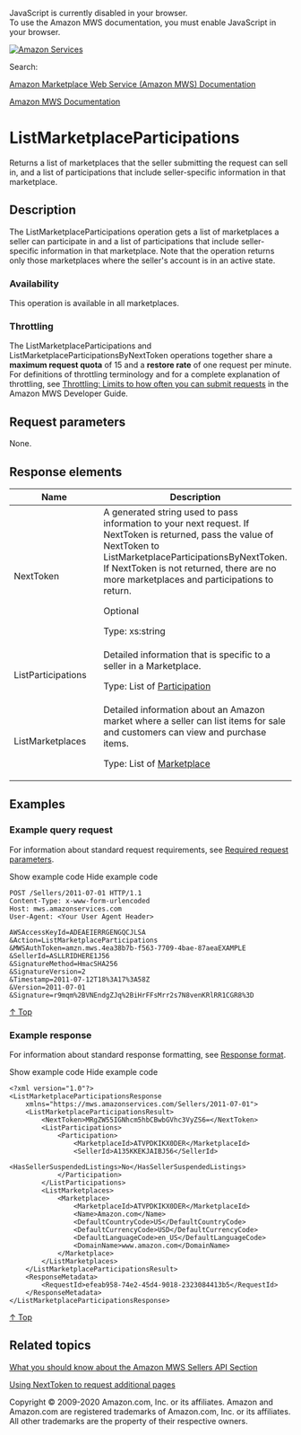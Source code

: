 <div id="MWSDX_noscript">

JavaScript is currently disabled in your browser.  
To use the Amazon MWS documentation, you must enable JavaScript in your
browser.

</div>

<div id="MWSDX_divtop">

[![Amazon
Services](https://images-na.ssl-images-amazon.com/images/G/08/mwsportal/fr_FR/amazonservices.gif "Amazon Services")](http://services.amazon.fr)

<div id="MWSDX_search">

<span id="MWSDX_searchlbl">Search:</span>

</div>

  
<span id="MWSDX_titlebar">[Amazon Marketplace Web Service (Amazon MWS)
Documentation](https://developer.amazonservices.fr/gp/mws/docs.html)</span>

</div>

<div id="MWSDX_divbottom">

<div id="MWSDX_divleft">

<div id="MWSDX_toc">

</div>

</div>

<div id="MWSDX_divright">

<div id="MWSDX_content">

<span id="MWSDX_breadcrumbs">[Amazon MWS
Documentation](https://developer.amazonservices.fr/gp/mws/docs.html)</span>

<div id="Sellers_ListMarketplaceParticipations" class="nested0">

# ListMarketplaceParticipations

<div class="body">

Returns a list of marketplaces that the seller submitting the request
can sell in, and a list of participations that include seller-specific
information in that marketplace.

</div>

<div id="Description" class="topic concept nested1">

## Description

<div class="body conbody">

The <span id="Description__ListMarketplaceParticipations"
class="keyword apiname">ListMarketplaceParticipations</span> operation
gets a list of marketplaces a seller can participate in and a list of
participations that include seller-specific information in that
marketplace. Note that the operation returns only those marketplaces
where the seller's account is in an active state.

<div class="section">

### Availability

This operation is available in all marketplaces.

</div>

<div class="section">

### Throttling

The <span class="keyword apiname">ListMarketplaceParticipations</span>
and <span
class="keyword apiname">ListMarketplaceParticipationsByNextToken</span>
operations together share a **maximum request quota** of 15 and a
**restore rate** of one request per minute. <span
id="Description__CartInfo_throttling" class="ph">For definitions of
throttling terminology and for a complete explanation of throttling, see
<a href="../dev_guide/DG_Throttling.md" class="xref">Throttling: Limits to how often you can submit requests</a>
in the <span class="ph">Amazon MWS Developer Guide</span>.</span>

</div>

</div>

</div>

<div id="RequestParameters" class="topic reference nested1">

## Request parameters

<div class="body refbody">

<div class="section">

None.

</div>

</div>

</div>

<div id="ResponseElements" class="topic reference nested1">

## Response elements

<div class="body refbody">

<div class="tablenoborder">

<table id="ResponseElements__table_lmr_lh5_cr" class="table" data-cellpadding="4" data-cellspacing="0" data-summary="" data-frame="border" data-border="1" data-rules="all">
<colgroup>
<col style="width: 50%" />
<col style="width: 50%" />
</colgroup>
<thead class="thead" data-align="left">
<tr class="header row">
<th id="d306771e138" class="entry" data-valign="top" width="50%">Name</th>
<th id="d306771e141" class="entry" data-valign="top" width="50%">Description</th>
</tr>
</thead>
<tbody class="tbody">
<tr class="odd row">
<td class="entry" data-valign="top" width="50%" headers="d306771e138 "><span class="keyword parmname">NextToken</span></td>
<td class="entry" data-valign="top" width="50%" headers="d306771e141 ">A generated string used to pass information to your next request. If <span class="keyword parmname">NextToken</span> is returned, pass the value of <span class="keyword parmname">NextToken</span> to <span class="keyword apiname">ListMarketplaceParticipationsByNextToken</span>. If <span class="keyword parmname">NextToken</span> is not returned, there are no more marketplaces and participations to return.
<p>Optional</p>
<p><span class="ph">Type: xs:string</span></p></td>
</tr>
<tr class="even row">
<td class="entry" data-valign="top" width="50%" headers="d306771e138 "><span class="keyword parmname">ListParticipations</span></td>
<td class="entry" data-valign="top" width="50%" headers="d306771e141 "><span class="ph">Detailed information that is specific to a seller in a Marketplace.</span>
<p>Type: List of <a href="Sellers_Datatypes.md#Participation" class="xref" title="Detailed information that is specific to a seller in a Marketplace.">Participation</a></p></td>
</tr>
<tr class="odd row">
<td class="entry" data-valign="top" width="50%" headers="d306771e138 "><span class="keyword parmname">ListMarketplaces</span></td>
<td class="entry" data-valign="top" width="50%" headers="d306771e141 "><span class="ph">Detailed information about an Amazon market where a seller can list items for sale and customers can view and purchase items.</span>
<p>Type: List of <a href="Sellers_Datatypes.md#Marketplace" class="xref" title="Detailed information about an Amazon market where a seller can list items for sale and customers can view and purchase items.">Marketplace</a></p></td>
</tr>
</tbody>
</table>

</div>

</div>

</div>

<div id="Examples" class="topic reference nested1">

## Examples

<div class="body refbody">

<div class="section">

### Example query request

<span class="ph">For information about standard request requirements,
see
<a href="../dev_guide/DG_RequiredRequestParameters.md" class="xref">Required request parameters</a>.</span>

<span class="ph expander"> <span class="keyword parmname xshow">Show
example code</span> <span class="keyword parmname xhide">Hide example
code</span> </span>

<div class="sectiondiv content">

``` pre
POST /Sellers/2011-07-01 HTTP/1.1
Content-Type: x-www-form-urlencoded
Host: mws.amazonservices.com
User-Agent: <Your User Agent Header>

AWSAccessKeyId=ADEAEIERRGENGQCJLSA
&Action=ListMarketplaceParticipations
&MWSAuthToken=amzn.mws.4ea38b7b-f563-7709-4bae-87aeaEXAMPLE
&SellerId=ASLLRIDHERE1J56
&SignatureMethod=HmacSHA256
&SignatureVersion=2
&Timestamp=2011-07-12T18%3A17%3A58Z
&Version=2011-07-01
&Signature=r9mqm%2BVNEndgZJq%2BiHrFFsMrr2s7N8venKRlRR1CGR8%3D
```

<a href="#Examples" class="xref">↑ Top</a>

</div>

</div>

<div class="section">

### Example response

<span class="ph">For information about standard response formatting, see
<a href="../dev_guide/DG_ResponseFormat.md" class="xref">Response format</a>.</span>

<span class="ph expander"> <span class="keyword parmname xshow">Show
example code</span> <span class="keyword parmname xhide">Hide example
code</span> </span>

<div class="sectiondiv content">

``` pre
<?xml version="1.0"?>
<ListMarketplaceParticipationsResponse
    xmlns="https://mws.amazonservices.com/Sellers/2011-07-01">
    <ListMarketplaceParticipationsResult>
        <NextToken>MRgZW55IGNhcm5hbCBwbGVhc3VyZS6=</NextToken>
        <ListParticipations>
            <Participation>
                <MarketplaceId>ATVPDKIKX0DER</MarketplaceId>
                <SellerId>A135KKEKJAIBJ56</SellerId>
                <HasSellerSuspendedListings>No</HasSellerSuspendedListings>
            </Participation>
        </ListParticipations>
        <ListMarketplaces>
            <Marketplace>
                <MarketplaceId>ATVPDKIKX0DER</MarketplaceId>
                <Name>Amazon.com</Name>
                <DefaultCountryCode>US</DefaultCountryCode>
                <DefaultCurrencyCode>USD</DefaultCurrencyCode>
                <DefaultLanguageCode>en_US</DefaultLanguageCode>
                <DomainName>www.amazon.com</DomainName>
            </Marketplace>
        </ListMarketplaces>
    </ListMarketplaceParticipationsResult>
    <ResponseMetadata>
        <RequestId>efeab958-74e2-45d4-9018-2323084413b5</RequestId>
    </ResponseMetadata>
</ListMarketplaceParticipationsResponse>
```

<a href="#Examples" class="xref">↑ Top</a>

</div>

</div>

</div>

</div>

<div id="RelatedActions" class="topic nested1">

## Related topics

<div class="body">

<a href="Sellers_Overview.md" class="xref">What you should know about the Amazon MWS Sellers API Section</a>

<a href="../dev_guide/DG_NextToken.md" class="xref">Using NextToken to request additional pages</a>

</div>

</div>

</div>

<div id="MWSDX_footer">

Copyright © 2009-2020 Amazon.com, Inc. or its affiliates. Amazon and
Amazon.com are registered trademarks of Amazon.com, Inc. or its
affiliates. All other trademarks are the property of their respective
owners.

</div>

</div>

</div>

<div style="clear: both;">

</div>

</div>
